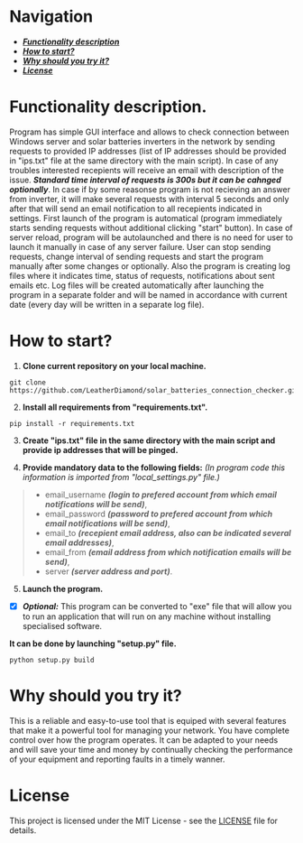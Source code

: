 # Navigation

* ***[Functionality description](#functionality-description)***
* ***[How to start?](#how-to-start)***
* ***[Why should you try it?](#why-should-you-try-it)***
* ***[License](#license)***


# Functionality description.


Program has simple GUI interface and allows to check connection between Windows server and solar batteries inverters in the network by sending requests to provided IP addresses (list of IP addresses should be provided in "ips.txt" file at the same directory with the main script). 
In case of any troubles interested recepients will receive an email with description of the issue.
***Standard time interval of requests is 300s but it can be cahnged optionally***. In case if by some reasonse program is not recieving an answer from inverter,
it will make several requests with interval 5 seconds and only after that will send an email notification to all recepients indicated in settings.
First launch of the program is automatical (program immediately starts sending requests without additional clicking "start" button). In case of server reload, program will be autolaunched and there is no need for user to launch it manually in case of any server failure. 
User can stop sending requests, change interval of sending requests and start the program manually after some changes or optionally.
Also the program is creating log files where it indicates time, status of requests, notifications about sent emails etc. Log files will be created automatically
after launching the program in a separate folder and will be named in accordance with current date (every day will be written in a separate log file).


# How to start?

1. **Clone current repository on your local machine.**
```
git clone https://github.com/LeatherDiamond/solar_batteries_connection_checker.git
```
2. **Install all requirements from "requirements.txt".**
```
pip install -r requirements.txt
```

3. **Create "ips.txt" file in the same directory with the main script and provide ip addresses that will be pinged.**

4. **Provide mandatory data to the following fields:** *(In program code this information is imported from "local_settings.py" file.)*
 > - email_username ***(login to prefered account from which email notifications will be send)***,
 > - email_password ***(password to prefered account from which email notifications will be send)***,
 > - email_to ***(recepient email address, also can be indicated several email addresses)***,
 > - email_from ***(email address from which notification emails will be send)***,
 > - server ***(server address and port)***.
 
 5. **Launch the program.**
 
 - [x] ***Optional:*** This program can be converted to "exe" file that will allow you to run an application that will run on any machine without installing specialised software.
 
 **It can be done by launching "setup.py" file.**
 ```
 python setup.py build
 ```
 
 # Why should you try it?
 
This is a reliable and easy-to-use tool that is equiped with several features that make it a powerful tool for managing your network. You have complete control over how the program operates. It can be adapted to your needs and will save your time and money by continually checking the performance of your equipment and reporting faults in a timely wanner.


# License

This project is licensed under the MIT License - see the [LICENSE](https://github.com/LeatherDiamond/solar_batteries_connection_checker/blob/master/LICENCE) file for details.
